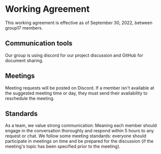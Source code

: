 # Working Agreement
This working agreement is effective as of September 30, 2022, between group17 members.
## Communication tools
Our group is using discord for our project discussion and GitHub for document sharing. 
## Meetings
Meeting requests will be posted on Discord. If a member isn't available at the suggested meeting time or day, they must send their availability to reschedule the meeting.
## Standards
As a team, we value strong communication: Meaning each member should engage in the conversation thoroughly and respond within 5 hours to any request or chat.
We follow some meeting standards: everyone should participate in meetings on time and be prepared for the discussion (if the meeting's topic has been specified prior to the meeting).
